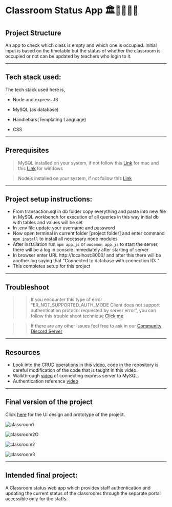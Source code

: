 #  Classroom Status App 🏛️🧑‍🎓👩‍🎓

## Project Structure
An app to check which class is empty and which one is occupied. Initial input is based on the timetable but the status of whether the classroom is occupied or not can be updated by teachers who login to it.


---

## Tech stack used:

The tech stack used here is,

- Node and express JS

- MySQL (as database)

- Handlebars(Templating Language)

- CSS

---

## Prerequisites

>MySQL installed on your system, if not follow this [Link](https://www.youtube.com/watch?v=7S_tz1z_5bA&t=294s) for mac and this [Link](https://www.youtube.com/watch?v=7S_tz1z_5bA&t=294s) for windows

>Nodejs installed on your system, if not follow this [Link](https://www.youtube.com/watch?v=__7eOCxJyow)

---
## Project setup instructions:

-	From transaction.sql in db folder copy everything and paste into new file in MySQL workbench for execution of all queries in this way initial db with tables and values will be set
-	In .env file update your username and password
-	Now open terminal in current folder [project folder] and enter command ```npm install``` to install all necessary node modules
-	After installation run ```npm app.js``` or ```nodemon app.js``` to start the server, there will be a log in console immediately after starting of server
-	In browser enter URL http://localhost:8000/ and after this there will be another log saying that "Connected to database with connection ID: "
-	This completes setup for this project
---
## Troubleshoot

>>If you encounter this type of error “ER_NOT_SUPPORTED_AUTH_MODE Client does not support authentication protocol requested by server error”, you can follow this trouble shoot technique [Click me](https://www.youtube.com/watch?v=H0jxDMyaKe8&t=4s)

>> If there are any other issues feel free to ask in our [Community Discord Server](https://discord.com/invite/4A8YqmK)

---

## Resources

-	Look into the CRUD operations in this [video](https://youtu.be/1aXZQcG2Y6I), code in the repository is careful modification of the code that is taught in this video.
-	Walkthrough [video](https://youtu.be/W8jySpfRUDY) of connecting express server to MySQL.
-	Authentication reference [video](https://youtu.be/ORExt-aYiqo)
---

## Final version of the project
Click [here](https://www.figma.com/file/xUNe4RoZlwYStGIOY3cqoq/web-project-1?node-id=0%3A1) for the UI design and prototype of the project.

![classroom1](https://user-images.githubusercontent.com/108210777/194824416-33211cc3-789a-43e7-b5a6-436bd82784f8.png)

![classroom2O](https://user-images.githubusercontent.com/108210777/194824491-6b4d070a-c194-44ac-b268-3469cfc97802.png)


![classroom2](https://user-images.githubusercontent.com/108210777/194767532-77f10536-0505-4788-ae26-fe5d1cfb7249.png)

![classroom3](https://user-images.githubusercontent.com/108210777/194767539-7be841f7-f3a3-47de-b472-086e5b5dfae1.png)


---

## Intended final project:
A Classroom status web app which provides staff authentication and updating the current status of the classrooms through the separate portal accessible only for the staffs.
